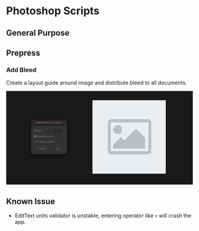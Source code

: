 Photoshop Scripts
=================

General Purpose
---------------

Prepress
--------

### Add Bleed

Create a layout guide around image and distribute bleed to all documents.

![](../art/psd-add-bleed.gif)

Known Issue
-----------

* EditText units validator is unstable, entering operator like `+` will crash the app.